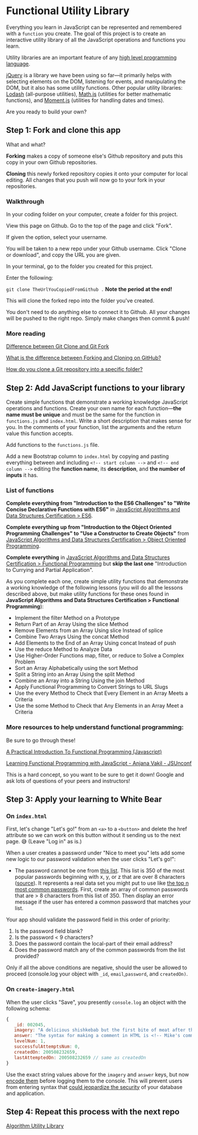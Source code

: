 # Functional Utility Library

Everything you learn in JavaScript can be represented and remembered with a `function` you create. The goal of this project is to create an interactive utility library of all the JavaScript operations and functions you learn.

Utility libraries are an important feature of any [high level programming language](https://en.wikipedia.org/wiki/High-level_programming_language).

[jQuery](https://jquery.com/) is a library we have been using so far—it primarily helps with selecting elements on the DOM, listening for events, and manipulating the DOM, but it also has some utility functions. Other popular utility libraries: [Lodash](https://lodash.com/) (all-purpose utilities), [Math.js](https://mathjs.org/) (utilities for better mathematic functions), and [Moment.js](https://momentjs.com/) (utilities for handling dates and times).

Are you ready to build your own?

## Step 1: Fork and clone this app

What and what?

**Forking** makes a copy of someone else's Github repository and puts this copy in your own Github repositories.

**Cloning** this newly forked repository copies it onto your computer for local editing. All changes that you push will now go to your fork in your repositories.

### Walkthrough

In your coding folder on your computer, create a folder for this project.

View this page on Github. Go to the top of the page and click "Fork".

If given the option, select your username.

You will be taken to a new repo under your Github username. Click "Clone or download", and copy the URL you are given.

In your terminal, go to the folder you created for this project.

Enter the following:

`git clone TheUrlYouCopiedFromGithub .` **Note the period at the end!**

This will clone the forked repo into the folder you've created.

You don't need to do anything else to connect it to Github. All your changes will be pushed to the right repo. Simply make changes then commit & push!

### More reading

[Difference between Git Clone and Git Fork](https://www.toolsqa.com/git/difference-between-git-clone-and-git-fork/)

[What is the difference between Forking and Cloning on GitHub?](https://stackoverflow.com/questions/7057194/what-is-the-difference-between-forking-and-cloning-on-github)

[How do you clone a Git repository into a specific folder?](https://stackoverflow.com/questions/651038/how-do-you-clone-a-git-repository-into-a-specific-folder)

## Step 2: Add JavaScript functions to your library

Create simple functions that demonstrate a working knowledge JavaScript operations and functions. Create your own name for each function—**the name must be unique** and must be the same for the function in `functions.js` and `index.html`. Write a short description that makes sense for you. In the comments of your function, list the arguments and the return value this function accepts.

Add functions to the `functions.js` file.

Add a new Bootstrap column to `index.html` by copying and pasting everything between and including `<!-- start column -->` and `<!-- end column -->` editing the **function name**, its **description**, and **the number of inputs** it has.

### List of functions

**Complete everything from "Introduction to the ES6 Challenges" to "Write Concise Declarative Functions with ES6"** in [JavaScript Algorithms and Data Structures Certification > ES6](https://www.freecodecamp.org/learn/).

**Complete everything up from "Introduction to the Object Oriented Programming Challenges" to "Use a Constructor to Create Objects"** from [JavaScript Algorithms and Data Structures Certification > Object Oriented Programming](https://www.freecodecamp.org/learn/).

**Complete everything** in [JavaScript Algorithms and Data Structures Certification > Functional Programming](https://www.freecodecamp.org/learn/) but **skip the last one** "Introduction to Currying and Partial Application".

As you complete each one, create simple utility functions that demonstrate a working knowledge of the following lessons (you will do all the lessons described above, but make utility functions for these ones found in **JavaScript Algorithms and Data Structures Certification > Functional Programming**):

-  Implement the filter Method on a Prototype
-  Return Part of an Array Using the slice Method
-  Remove Elements from an Array Using slice Instead of splice
-  Combine Two Arrays Using the concat Method
-  Add Elements to the End of an Array Using concat Instead of push
-  Use the reduce Method to Analyze Data
-  Use Higher-Order Functions map, filter, or reduce to Solve a Complex Problem
-  Sort an Array Alphabetically using the sort Method
-  Split a String into an Array Using the split Method
-  Combine an Array into a String Using the join Method
-  Apply Functional Programming to Convert Strings to URL Slugs
-  Use the every Method to Check that Every Element in an Array Meets a Criteria
-  Use the some Method to Check that Any Elements in an Array Meet a Criteria

### More resources to help understand functional programming:

Be sure to go through these!

[A Practical Introduction To Functional Programming (Javascript)](https://medium.com/@riteshkeswani/a-practical-introduction-to-functional-programming-javascript-ba5bee2369c2)

[Learning Functional Programming with JavaScript - Anjana Vakil - JSUnconf](https://www.youtube.com/watch?v=e-5obm1G_FY)

This is a hard concept, so you want to be sure to get it down! Google and ask lots of questions of your peers and instructors!

## Step 3: Apply your learning to White Bear

### On `index.html`

First, let's change "Let's go!" from an `<a>` to a `<button>` and delete the href attribute so we can work on this button without it sending us to the next page. :sweat_smile: (Leave "Log in" as is.)

When a user creates a password under "Nice to meet you" lets add some new logic to our password validation when the user clicks "Let's go!":

-  The password cannot be one from [this list](https://gist.github.com/149203/3593a19d57eb93d3b2b735be7c448944). This list is 350 of the most popular passwords beginning with x, y, or z that are over 8 characters ([source](https://github.com/mvila/popular-passwords)). It represents a real data set you might put to use like [the top n most common passwords](https://github.com/danielmiessler/SecLists/tree/master/Passwords/Common-Credentials). First, create an array of common passwords that are > 8 characters from this list of 350. Then display an error message if the user has entered a common password that matches your list.

Your app should validate the password field in this order of priority:

1. Is the password field blank?
2. Is the password < 9 characters?
3. Does the password contain the local-part of their email address?
4. Does the password match any of the common passwords from the list provided?

Only if all the above conditions are negative, should the user be allowed to proceed (console.log your object with `_id`, `email`,`password`, and `createdOn)`.

### On `create-imagery.html`

When the user clicks "Save", you presently `console.log` an object with the following schema:

```javascript
{
   _id: 002045,
   imagery: "A delicious shishkebab but the first bite of meat after the pointy end is spicy & makes an exclamation point appear over my head like in a JRPG.",
   answer: "The syntax for making a comment in HTML is <!-- Mike's comment here -->",
   levelNum: 1,
   successfulAttemptsNum: 0,
   createdOn: 200508232659,
   lastAttemptedOn: 200508232659 // same as createdOn
}
```

Use the exact string values above for the `imagery` and `answer` keys, but now [encode them](https://developer.mozilla.org/en-US/docs/Web/JavaScript/Reference/Global_Objects/encodeURIComponent) before logging them to the console. This will prevent users from entering syntax that [could jeopardize the security](https://xkcd.com/327/) of your database and application.

## Step 4: Repeat this process with the next repo

[Algorithm Utility Library](https://github.com/punchcode-fullstack/algorithm-utility-library)
